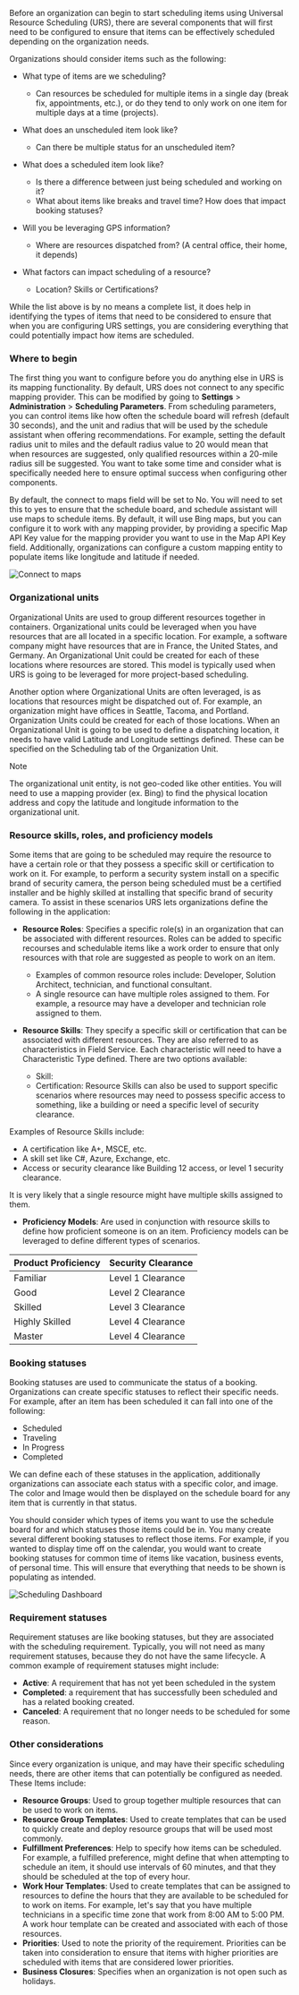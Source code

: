 Before an organization can begin to start scheduling items using Universal Resource Scheduling (URS), there are several components that will first need to be configured to ensure that items can be effectively
scheduled depending on the organization needs.

Organizations should consider items such as the following:

-   What type of items are we scheduling?
    -   Can resources be scheduled for multiple items in a single day (break fix, appointments, etc.), or do they tend to only work on one item for multiple days at a time (projects).

-   What does an unscheduled item look like?
    -   Can there be multiple status for an unscheduled item?
-   What does a scheduled item look like?
    -   Is there a difference between just being scheduled and working on it?
    -   What about items like breaks and travel time? How does that impact booking statuses?
-   Will you be leveraging GPS information?
    -   Where are resources dispatched from? (A central office, their home, it depends)
-   What factors can impact scheduling of a resource?
    -   Location? Skills or Certifications?

While the list above is by no means a complete list, it does help in identifying the types of items that need to be considered to ensure that when you are configuring URS settings, you are considering everything that could potentially impact how items are scheduled.

### Where to begin

The first thing you want to configure before you do anything else in URS is its mapping functionality. By default, URS does not connect to any specific mapping provider. This can be modified by going to **Settings**
\> **Administration** \> **Scheduling Parameters**. From scheduling parameters, you can control items like how often the schedule board will refresh (default 30 seconds), and the unit and radius that will be used by the schedule assistant when offering recommendations. For example, setting the default radius unit to miles and the default radius value to 20 would mean that when resources are suggested, only qualified resources within a 20-mile radius sill be suggested. You want to take some time and consider what is specifically needed here to ensure optimal success when configuring other components.

By default, the connect to maps field will be set to No. You will need to set this to yes to ensure that the schedule board, and schedule assistant will use maps to schedule items. By default, it will use Bing maps, but you can  configure it to work with any mapping provider, by providing a specific Map API Key value for the mapping provider you want to use in the Map API Key field. Additionally, organizations can configure a custom mapping entity to populate items like longitude and latitude if needed.


![Connect to maps](../media/URS-Unit2-1.png)

### Organizational units

Organizational Units are used to group different resources together in containers. Organizational units could be leveraged when you have resources that are all located in a specific location. For example, a software company might have resources that are in France, the United States, and Germany. An Organizational Unit could be created for each of these locations where resources are stored. This model is typically used when URS is going to be leveraged for more project-based scheduling.

Another option where Organizational Units are often leveraged, is as locations that resources might be dispatched out of. For example, an organization might have offices in Seattle, Tacoma, and Portland.
Organization Units could be created for each of those locations. When an Organizational Unit is going to be used to define a dispatching location, it needs to have valid Latitude and Longitude settings
defined. These can be specified on the Scheduling tab of the Organization Unit.

> [!NOTE] 
> The organizational unit entity, is not geo-coded like other entities. You will need to use a mapping provider (ex. Bing) to find the physical location address and copy the latitude and longitude
information to the organizational unit.

### Resource skills, roles, and proficiency models

Some items that are going to be scheduled may require the resource to have a certain role or that they possess a specific skill or certification to work on it. For example, to perform a security system install on a specific brand of security camera, the person being scheduled must be a certified installer and be highly skilled at installing that specific brand of security camera. To assist in these scenarios URS lets organizations define the following in the
application:

-   **Resource Roles**: Specifies a specific role(s) in an organization that can be associated with different resources. Roles can be added to specific recourses and schedulable items like a work order to ensure that only resources with that role are suggested as people to work on an item.
    -   Examples of common resource roles include: Developer, Solution Architect, technician, and functional consultant.
    -   A single resource can have multiple roles assigned to them. For example, a resource may have a developer and technician role assigned to them.

-   **Resource Skills**: They specify a specific skill or certification that can be associated with different resources. They are also referred to as characteristics in Field Service. Each characteristic will need to have a Characteristic Type defined. There are two options available:
    -   Skill:
    -   Certification: Resource Skills can also be used to support specific scenarios where resources may need to possess specific access to something, like a building or need a specific level of security clearance.

Examples of Resource Skills include:

-   A certification like A+, MSCE, etc.
-   A skill set like C\#, Azure, Exchange, etc.
-   Access or security clearance like Building 12 access, or level 1 security clearance.

It is very likely that a single resource might have multiple skills
assigned to them.

-   **Proficiency Models**: Are used in conjunction with resource skills to define how proficient someone is on an item. Proficiency models can be leveraged to define different types of scenarios.

  |Product Proficiency  | Security Clearance  |
  --------------------- |-------------------- |
  |Familiar             | Level 1 Clearance   |
  |Good                 | Level 2 Clearance   |
  |Skilled              | Level 3 Clearance   |
  |Highly Skilled       | Level 4 Clearance   |
  |Master               | Level 4 Clearance   |

### Booking statuses

Booking statuses are used to communicate the status of a booking. Organizations can create specific statuses to reflect their specific needs. For example, after an item has been scheduled it can fall into one of the following:

-   Scheduled
-   Traveling
-   In Progress
-   Completed

We can define each of these statuses in the application, additionally organizations can associate each status with a specific color, and image. The color and Image would then be displayed on the schedule board for any item that is currently in that status.

You should consider which types of items you want to use the schedule board for and which statuses those items could be in. You many create several different booking statuses to reflect those items. For example, if you wanted to display time off on the calendar, you would want to create booking statuses for common time of items like vacation, business events, of personal time. This will ensure that everything that needs to be shown is populating as intended.


![Scheduling Dashboard](../media/URS-Unit2-2.png)

### Requirement statuses

Requirement statuses are like booking statuses, but they are associated with the scheduling requirement. Typically, you will not need as many requirement statuses, because they do not have the same lifecycle. A
common example of requirement statuses might include:

-   **Active**: A requirement that has not yet been scheduled in the system
-   **Completed**: a requirement that has successfully been scheduled and has a related booking created.
-   **Canceled**: A requirement that no longer needs to be scheduled for some reason.

### Other considerations

Since every organization is unique, and may have their specific scheduling needs, there are other items that can potentially be
configured as needed. These Items include:

-   **Resource Groups**: Used to group together multiple resources that can be used to work on items.
-   **Resource Group Templates**: Used to create templates that can be used to quickly create and deploy resource groups that will be used most commonly.
-   **Fulfillment Preferences**: Help to specify how items can be scheduled. For example, a fulfilled preference, might define that when attempting to schedule an item, it should use intervals of 60 minutes, and that they should be scheduled at the top of every hour.
-   **Work Hour Templates**: Used to create templates that can be assigned to resources to define the hours that they are available to be scheduled for to work on items. For example, let's say that you have multiple technicians in a specific time zone that work from 8:00 AM to 5:00 PM. A work hour template can be created and associated with each of those resources.
-   **Priorities**: Used to note the priority of the requirement. Priorities can be taken into consideration to ensure that items with higher priorities are scheduled with items that are considered lower priorities.
-   **Business Closures**: Specifies when an organization is not open such as holidays.
